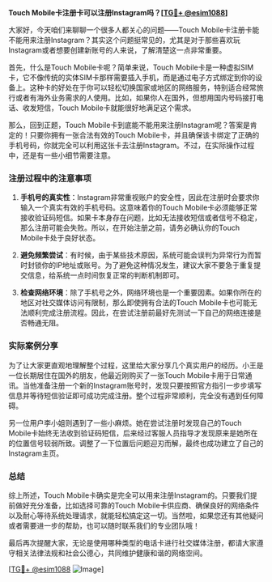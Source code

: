 **Touch Mobile卡注册卡可以注册Instagram吗？[[TG💪+ @esim1088](https://t.me/s/esim1088)]**

大家好，今天咱们来聊聊一个很多人都关心的问题——Touch Mobile卡注册卡能不能用来注册Instagram？其实这个问题挺常见的，尤其是对于那些喜欢玩Instagram或者想要创建新账号的人来说，了解清楚这一点非常重要。

首先，什么是Touch Mobile卡呢？简单来说，Touch Mobile卡是一种虚拟SIM卡，它不像传统的实体SIM卡那样需要插入手机，而是通过电子方式绑定到你的设备上。这种卡的好处在于你可以轻松切换国家或地区的网络服务，特别适合经常旅行或者有海外业务需求的人使用。比如，如果你人在国外，但想用国内号码接打电话、收发短信，Touch Mobile卡就能很好地满足这个需求。

那么，回到正题，Touch Mobile卡到底能不能用来注册Instagram呢？答案是肯定的！只要你拥有一张合法有效的Touch Mobile卡，并且确保该卡绑定了正确的手机号码，你就完全可以利用这张卡去注册Instagram。不过，在实际操作过程中，还是有一些小细节需要注意。

### 注册过程中的注意事项

1. **手机号的真实性**：Instagram非常重视账户的安全性，因此在注册时会要求你输入一个真实有效的手机号码。这意味着你的Touch Mobile卡必须能够正常接收验证码短信。如果卡本身存在问题，比如无法接收短信或者信号不稳定，那么注册可能会失败。所以，在开始注册之前，请务必确认你的Touch Mobile卡处于良好状态。

2. **避免频繁尝试**：有时候，由于某些技术原因，系统可能会误判为异常行为而暂时封锁你的IP地址或账号。为了避免这种情况发生，建议大家不要急于重复提交信息，给系统一点时间恢复正常的判断机制即可。

3. **检查网络环境**：除了手机号之外，网络环境也是一个重要因素。如果你所在的地区对社交媒体访问有限制，那么即使拥有合法的Touch Mobile卡也可能无法顺利完成注册流程。因此，在尝试注册前最好先测试一下自己的网络连接是否畅通无阻。

### 实际案例分享

为了让大家更直观地理解整个过程，这里给大家分享几个真实用户的经历。小王是一位长期居住在国外的朋友，他最近刚购买了一张Touch Mobile卡用于日常通讯。当他准备注册一个新的Instagram账号时，发现只要按照官方指引一步步填写信息并等待短信验证即可成功完成注册。整个过程非常顺利，完全没有遇到任何障碍。

另一位用户李小姐则遇到了一些小麻烦。她在尝试注册时发现自己的Touch Mobile卡始终无法收到验证码短信，后来经过客服人员指导才发现原来是她所在的位置信号较弱所致。调整了一下位置后问题迎刃而解，最终也成功建立了自己的Instagram主页。

### 总结

综上所述，Touch Mobile卡确实是完全可以用来注册Instagram的。只要我们提前做好充分准备，比如选择可靠的Touch Mobile卡供应商、确保良好的网络条件以及耐心等待系统处理请求，就能轻松搞定这一切。当然啦，如果您还有其他疑问或者需要进一步的帮助，也可以随时联系我们的专业团队哦！

最后再次提醒大家，无论是使用哪种类型的电话卡进行社交媒体注册，都请大家遵守相关法律法规和社会公德心，共同维护健康和谐的网络空间。

[[TG💪+ @esim1088](https://t.me/s/esim1088) ![Image](https://i.postimg.cc/4NQfJmqS/Snipaste-2025-05-13-00-14-12.png)]